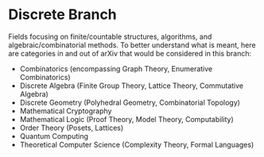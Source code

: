 # Discrete Branch
Fields focusing on finite/countable structures, algorithms, and algebraic/combinatorial methods. To better understand what is meant, here are categories in and out of arXiv that would be considered in this branch:

- Combinatorics (encompassing Graph Theory, Enumerative Combinatorics)
- Discrete Algebra (Finite Group Theory, Lattice Theory, Commutative Algebra)
- Discrete Geometry (Polyhedral Geometry, Combinatorial Topology)
- Mathematical Cryptography
- Mathematical Logic (Proof Theory, Model Theory, Computability)
- Order Theory (Posets, Lattices)
- Quantum Computing
- Theoretical Computer Science (Complexity Theory, Formal Languages)
